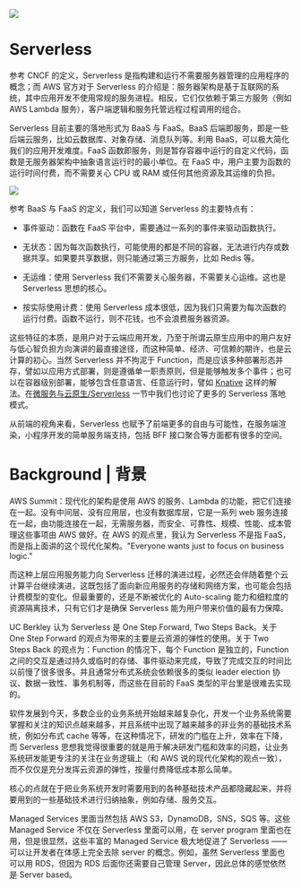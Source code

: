 ![](https://assets.ng-tech.icu/item/20230417205938.png)

# Serverless

参考 CNCF 的定义，Serverless 是指构建和运行不需要服务器管理的应用程序的概念；而 AWS 官方对于 Serverless 的介绍是：服务器架构是基于互联网的系统，其中应用开发不使用常规的服务进程。相反，它们仅依赖于第三方服务（例如 AWS Lambda 服务），客户端逻辑和服务托管远程过程调用的组合。

Serverless 目前主要的落地形式为 BaaS 与 FaaS。BaaS 后端即服务，即是一些后端云服务，比如云数据库、对象存储、消息队列等。利用 BaaS，可以极大简化我们的应用开发难度。FaaS 函数即服务，则是暂存容器中运行的自定义代码，函数是无服务器架构中抽象语言运行时的最小单位。在 FaaS 中，用户主要为函数的运行时间付费，而不需要关心 CPU 或 RAM 或任何其他资源及其运维的负担。

![](https://assets.ng-tech.icu/item/20230417205856.png)

参考 BaaS 与 FaaS 的定义，我们可以知道 Serverless 的主要特点有：

- 事件驱动：函数在 FaaS 平台中，需要通过一系列的事件来驱动函数执行。

- 无状态：因为每次函数执行，可能使用的都是不同的容器，无法进行内存或数据共享。如果要共享数据，则只能通过第三方服务，比如 Redis 等。

- 无运维：使用 Serverless 我们不需要关心服务器，不需要关心运维。这也是 Serverless 思想的核心。

- 按实际使用计费：使用 Serverless 成本很低，因为我们只需要为每次函数的运行付费。函数不运行，则不花钱，也不会浪费服务器资源。

这些特征的本质，是用户对于云端应用开发，乃至于所谓云原生应用中的用户友好与低心智负担方向演讲的最直接途径，而这种简单、经济、可信赖的期许，也是云计算的初心。当然 Serverless 并不拘泥于 Function，而是应该多种部署形态并存，譬如以应用方式部署，则是遵循单一职责原则，但是能够触发多个事件；也可以在容器级别部署，能够包含任意语言、任意运行时，譬如 [Knative](https://github.com/knative) 这样的解法。在[微服务与云原生/Serverless](https://github.com/wxyyxc1992/Backend-Series/blob/master/%E5%BE%AE%E6%9C%8D%E5%8A%A1%E4%B8%8E%E4%BA%91%E5%8E%9F%E7%94%9F/Serverless/README.md#L17) 一节中我们也讨论了更多的 Serverless 落地模式。

从前端的视角来看，Serverless 也赋予了前端更多的自由与可能性，在服务端渲染，小程序开发的简单服务端支持，包括 BFF 接口聚合等方面都有很多的空间。

# Background | 背景

AWS Summit：现代化的架构是使用 AWS 的服务、Lambda 的功能，把它们连接在一起。没有中间层、没有应用层，也没有数据库层，它是一系列 web 服务连接在一起，由功能连接在一起，无需服务器，而安全、可靠性、规模、性能、成本管理这些事项由 AWS 做好。在 AWS 的观点里，我认为 Serverless 不是指 FaaS，而是指上面讲的这个现代化架构。"Everyone wants just to focus on business logic."

而这种上层应用服务能力向 Serverless 迁移的演进过程，必然还会伴随着整个云计算平台继续演进，这既包括了面向新应用服务的存储和网络方案，也可能会包括计费模型的变化。但最重要的，还是不断被优化的 Auto-scaling 能力和细粒度的资源隔离技术，只有它们才是确保 Serverless 能为用户带来价值的最有力保障。

UC Berkley 认为 Serverless 是 One Step Forward, Two Steps Back。关于 One Step Forward 的观点为带来的主要是云资源的弹性的使用。关于 Two Steps Back 的观点为：Function 的情况下，每个 Function 是独立的，Function 之间的交互是通过持久或临时的存储、事件驱动来完成，导致了完成交互的时间比以前慢了很多很多。并且通常分布式系统会依赖很多的类似 leader election 协议、数据一致性、事务机制等，而这些在目前的 FaaS 类型的平台里是很难去实现的。

软件发展到今天，多数企业的业务系统开始越来越复杂化，开发一个业务系统需要掌握和关注的知识点越来越多，并且系统中出现了越来越多的非业务的基础技术系统，例如分布式 cache 等等，在这种情况下，研发的门槛在上升，效率在下降，而 Serverless 思想我觉得很重要的就是用于解决研发门槛和效率的问题，让业务系统研发能更专注的关注在业务逻辑上（和 AWS 说的现代化架构的观点一致），而不仅仅是充分发挥云资源的弹性，按量付费降低成本那么简单。

核心的点就在于把业务系统开发时需要用到的各种基础技术产品都隐藏起来，并将要用到的一些基础技术进行归纳抽象，例如存储、服务交互。

Managed Services 里面当然包括 AWS S3，DynamoDB，SNS，SQS 等。这些 Managed Service 不仅在 Serverless 里面可以用，在 server program 里面也在用，但是很显然，这些丰富的 Managed Service 极大地促进了 Serverless ——可以让开发者在体感上完全去除 server 的概念。例如，虽然 Serverless 里面也可以用 RDS，但因为 RDS 后面你还需要自己管理 Server，因此总体的感觉依然是 Server based。
